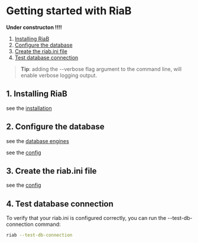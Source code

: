 # Getting started with RiaB

**Under constructon !!!!**

1. [Installing RiaB](#1-installing-riab)
2. [Configure the database](#2-configure-the-database)
3. [Create the riab.ini file](#3-create-the-riabini-file)
4. [Test database connection](#4-test-database-connection)

> **Tip**: adding the --verbose flag argument to the command line, will enable verbose logging output. 

## 1. Installing RiaB

see the [installation](installation.md)

## 2. Configure the database

see the [database engines](database-engines.md)

see the [config](config.md)

## 3. Create the riab.ini file

see the [config](config.md)

## 4. Test database connection

To verify that your riab.ini is configured correctly, you can run the --test-db-connection command:

```bash
riab --test-db-connection
```

